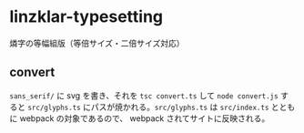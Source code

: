 # linzklar-typesetting
燐字の等幅組版（等倍サイズ・二倍サイズ対応）

## convert

`sans_serif/` に svg を書き、それを `tsc convert.ts` して `node convert.js` すると `src/glyphs.ts` にパスが焼かれる。`src/glyphs.ts` は `src/index.ts` とともに webpack の対象であるので、 webpack されてサイトに反映される。 